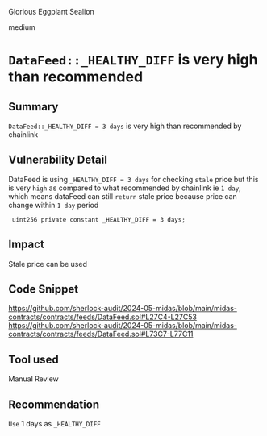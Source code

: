 Glorious Eggplant Sealion

medium

# `DataFeed::_HEALTHY_DIFF` is very high than recommended

## Summary
`DataFeed::_HEALTHY_DIFF = 3 days` is very high than recommended by chainlink

## Vulnerability Detail
DataFeed is using `_HEALTHY_DIFF = 3 days` for checking `stale` price but this is very `high` as compared to what recommended by chainlink ie `1 day`, which means dataFeed can still `return` stale price because price can change within `1 day` period
```solidity
 uint256 private constant _HEALTHY_DIFF = 3 days;
```

## Impact
Stale price can be used 

## Code Snippet
https://github.com/sherlock-audit/2024-05-midas/blob/main/midas-contracts/contracts/feeds/DataFeed.sol#L27C4-L27C53
https://github.com/sherlock-audit/2024-05-midas/blob/main/midas-contracts/contracts/feeds/DataFeed.sol#L73C7-L77C11

## Tool used
Manual Review

## Recommendation
`Use` 1 days as `_HEALTHY_DIFF`